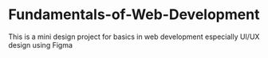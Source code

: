 # Fundamentals-of-Web-Development
This is a mini design project for basics in web development especially UI/UX design using Figma
